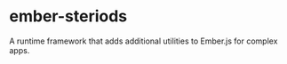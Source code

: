 ember-steriods
==============

A runtime framework that adds additional utilities to Ember.js for complex apps.
